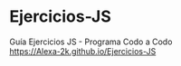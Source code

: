 # Ejercicios-JS <br>
Guía Ejercicios JS - Programa Codo a Codo <br>
https://Alexa-2k.github.io/Ejercicios-JS
